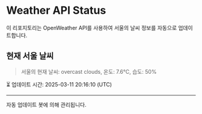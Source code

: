 
# Weather API Status

이 리포지토리는 OpenWeather API를 사용하여 서울의 날씨 정보를 자동으로 업데이트합니다.

## 현재 서울 날씨
> 서울의 현재 날씨: overcast clouds, 온도: 7.6°C, 습도: 50%

⏳ 업데이트 시간: 2025-03-11 20:16:10 (UTC)

---
자동 업데이트 봇에 의해 관리됩니다.
